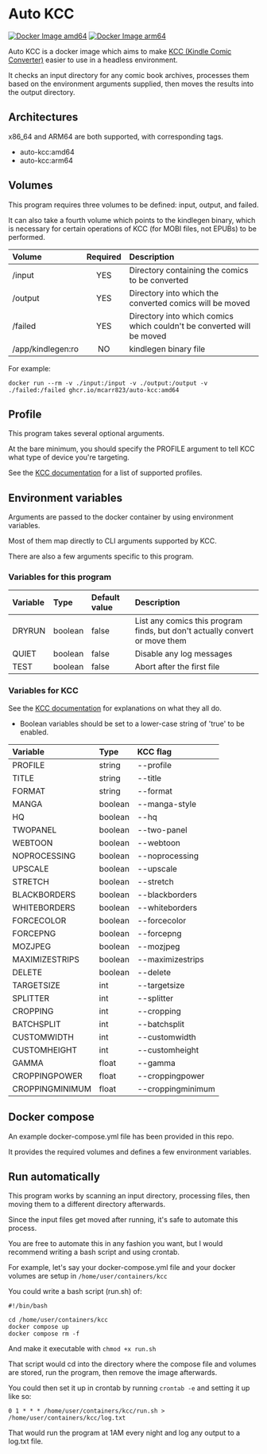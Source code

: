 # Auto KCC

[![Docker Image amd64](https://github.com/mcarr823/auto-kcc/actions/workflows/docker-amd64.yml/badge.svg)](https://github.com/mcarr823/auto-kcc/actions/workflows/docker-amd64.yml)
[![Docker Image arm64](https://github.com/mcarr823/auto-kcc/actions/workflows/docker-aarch64.yml/badge.svg)](https://github.com/mcarr823/auto-kcc/actions/workflows/docker-aarch64.yml)

Auto KCC is a docker image which aims to make [KCC (Kindle Comic Converter)](https://github.com/ciromattia/kcc) easier to use in a headless environment.

It checks an input directory for any comic book archives, processes them based on the environment arguments supplied, then moves the results into the output directory.

## Architectures

x86_64 and ARM64 are both supported, with corresponding tags.

- auto-kcc:amd64
- auto-kcc:arm64

## Volumes

This program requires three volumes to be defined: input, output, and failed.

It can also take a fourth volume which points to the kindlegen binary, which is necessary for certain operations of KCC (for MOBI files, not EPUBs) to be performed.

| Volume         | Required         | Description |
| :----------- | :--------------: | :------------------------- |
| /input            | YES | Directory containing the comics to be converted         |
| /output           | YES | Directory into which the converted comics will be moved |
| /failed           | YES | Directory into which comics which couldn't be converted will be moved |
| /app/kindlegen:ro | NO  | kindlegen binary file |

For example:

`docker run --rm -v ./input:/input -v ./output:/output -v ./failed:/failed ghcr.io/mcarr823/auto-kcc:amd64`

## Profile

This program takes several optional arguments.

At the bare minimum, you should specify the PROFILE argument to tell KCC what type of device you're targeting.

See the [KCC documentation](https://github.com/ciromattia/kcc?tab=readme-ov-file#profiles) for a list of supported profiles.

## Environment variables

Arguments are passed to the docker container by using environment variables.

Most of them map directly to CLI arguments supported by KCC.

There are also a few arguments specific to this program.

### Variables for this program

| Variable  | Type    | Default value | Description   |
| :-------- | :------ | :------------ | :------------ |
| DRYRUN    | boolean | false         | List any comics this program finds, but don't actually convert or move them |
| QUIET     | boolean | false         | Disable any log messages   |
| TEST      | boolean | false         | Abort after the first file |

### Variables for KCC

See the [KCC documentation](https://github.com/ciromattia/kcc?tab=readme-ov-file#standalone-kcc-c2epy-usage) for explanations on what they all do.

* Boolean variables should be set to a lower-case string of 'true' to be enabled.

| Variable        | Type    | KCC flag          |
| :-------------- | :------ | :---------------- |
| PROFILE         | string  | --profile         |
| TITLE           | string  | --title           |
| FORMAT          | string  | --format          |
| MANGA           | boolean | --manga-style     |
| HQ              | boolean | --hq              |
| TWOPANEL        | boolean | --two-panel       |
| WEBTOON         | boolean | --webtoon         |
| NOPROCESSING    | boolean | --noprocessing    |
| UPSCALE         | boolean | --upscale         |
| STRETCH         | boolean | --stretch         |
| BLACKBORDERS    | boolean | --blackborders    |
| WHITEBORDERS    | boolean | --whiteborders    |
| FORCECOLOR      | boolean | --forcecolor      |
| FORCEPNG        | boolean | --forcepng        |
| MOZJPEG         | boolean | --mozjpeg         |
| MAXIMIZESTRIPS  | boolean | --maximizestrips  |
| DELETE          | boolean | --delete          |
| TARGETSIZE      | int     | --targetsize      |
| SPLITTER        | int     | --splitter        |
| CROPPING        | int     | --cropping        |
| BATCHSPLIT      | int     | --batchsplit      |
| CUSTOMWIDTH     | int     | --customwidth     |
| CUSTOMHEIGHT    | int     | --customheight    |
| GAMMA           | float   | --gamma           |
| CROPPINGPOWER   | float   | --croppingpower   |
| CROPPINGMINIMUM | float   | --croppingminimum |

## Docker compose

An example docker-compose.yml file has been provided in this repo.

It provides the required volumes and defines a few environment variables.

## Run automatically

This program works by scanning an input directory, processing files, then moving them to a different directory afterwards.

Since the input files get moved after running, it's safe to automate this process.

You are free to automate this in any fashion you want, but I would recommend writing a bash script and using crontab.

For example, let's say your docker-compose.yml file and your docker volumes are setup in `/home/user/containers/kcc`

You could write a bash script (run.sh) of:

```
#!/bin/bash

cd /home/user/containers/kcc
docker compose up
docker compose rm -f
```

And make it executable with `chmod +x run.sh`

That script would cd into the directory where the compose file and volumes are stored, run the program, then remove the image afterwards.

You could then set it up in crontab by running `crontab -e` and setting it up like so:

`0 1 * * * /home/user/containers/kcc/run.sh > /home/user/containers/kcc/log.txt`

That would run the program at 1AM every night and log any output to a log.txt file.

